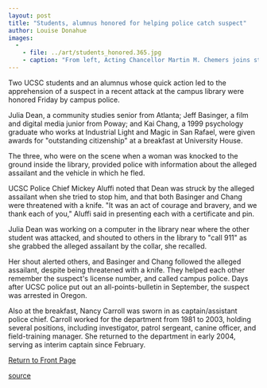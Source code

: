 ```yaml
---
layout: post
title: "Students, alumnus honored for helping police catch suspect"
author: Louise Donahue
images:
  -
    - file: ../art/students_honored.365.jpg
    - caption: "From left, Acting Chancellor Martin M. Chemers joins students Jeff Basinger and Julia Dean, alumnus Kai Chang, and Chief Mickey Aluffi. Louise Donahue photo"
---
```


Two UCSC students and an alumnus whose quick action led to the apprehension of a suspect in a recent attack at the campus library were honored Friday by campus police.

Julia Dean, a community studies senior from Atlanta; Jeff Basinger, a film and digital media junior from Poway; and Kai Chang, a 1999 psychology graduate who works at Industrial Light and Magic in San Rafael, were given awards for "outstanding citizenship" at a breakfast at University House.

The three, who were on the scene when a woman was knocked to the ground inside the library, provided police with information about the alleged assailant and the vehicle in which he fled.

UCSC Police Chief Mickey Aluffi noted that Dean was struck by the alleged assailant when she tried to stop him, and that both Basinger and Chang were threatened with a knife. "It was an act of courage and bravery, and we thank each of you," Aluffi said in presenting each with a certificate and pin.

Julia Dean was working on a computer in the library near where the other student was attacked, and shouted to others in the library to "call 911" as she grabbed the alleged assailant by the collar, she recalled.

Her shout alerted others, and Basinger and Chang followed the alleged assailant, despite being threatened with a knife. They helped each other remember the suspect's license number, and called campus police. Days after UCSC police put out an all-points-bulletin in September, the suspect was arrested in Oregon.

Also at the breakfast, Nancy Carroll was sworn in as captain/assistant police chief. Carroll worked for the department from 1981 to 2003, holding several positions, including investigator, patrol sergeant, canine officer, and field-training manager. She returned to the department in early 2004, serving as interim captain since February.   

  

[Return to Front Page][1]

[1]: http://currents.ucsc.edu/

[source](http://www1.ucsc.edu/currents/04-05/12-06/awards-students.asp "Permalink to awards-students")
